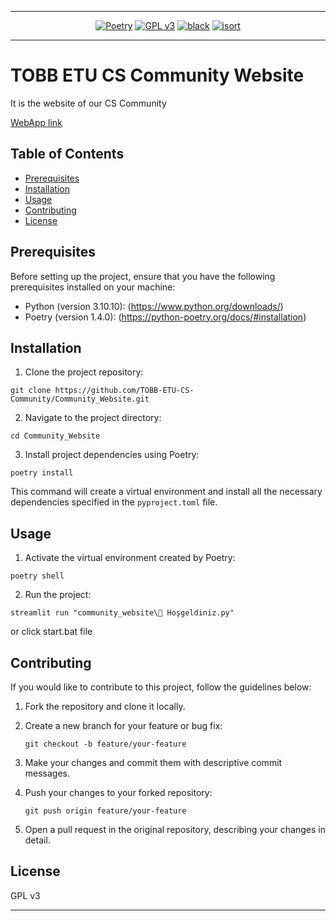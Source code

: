 -----

<div align="center">

[![Poetry](https://img.shields.io/badge/packaging-poetry-cyan.svg)](https://python-poetry.org/)
[![GPL v3](https://img.shields.io/badge/License-GPLv3-blue.svg)](https://www.gnu.org/licenses/gpl-3.0)
[![black](https://img.shields.io/badge/code%20style-black-000000.svg)](https://github.com/psf/black)
[![isort](https://img.shields.io/badge/%20imports-isort-%231674b1?style=flat&labelColor=ef8336)](https://pycqa.github.io/isort/)

</div>

<hr>

# TOBB ETU CS Community Website

It is the website of our CS Community

[WebApp link](https://tobbetu-bilgisayar-toplulugu.streamlit.app/)

## Table of Contents

- [Prerequisites](#prerequisites)
- [Installation](#installation)
- [Usage](#usage)
- [Contributing](#contributing)
- [License](#license)

## Prerequisites

Before setting up the project, ensure that you have the following prerequisites installed on your machine:

- Python (version 3.10.10):
  (https://www.python.org/downloads/)
- Poetry (version 1.4.0):
  (https://python-poetry.org/docs/#installation)

## Installation

1. Clone the project repository:

```
git clone https://github.com/TOBB-ETU-CS-Community/Community_Website.git
```

2. Navigate to the project directory:

```
cd Community_Website
```

3. Install project dependencies using Poetry:

```
poetry install
```

This command will create a virtual environment and install all the necessary dependencies specified in the `pyproject.toml` file.

## Usage

1. Activate the virtual environment created by Poetry:

```
poetry shell
```

2. Run the project:

```
streamlit run "community_website\👋 Hoşgeldiniz.py"
```

or click start.bat file


## Contributing

If you would like to contribute to this project, follow the guidelines below:

1. Fork the repository and clone it locally.

2. Create a new branch for your feature or bug fix:
   ```
   git checkout -b feature/your-feature
   ```

3. Make your changes and commit them with descriptive commit messages.

4. Push your changes to your forked repository:
   ```
   git push origin feature/your-feature
   ```

5. Open a pull request in the original repository, describing your changes in detail.


## License

GPL v3

---
